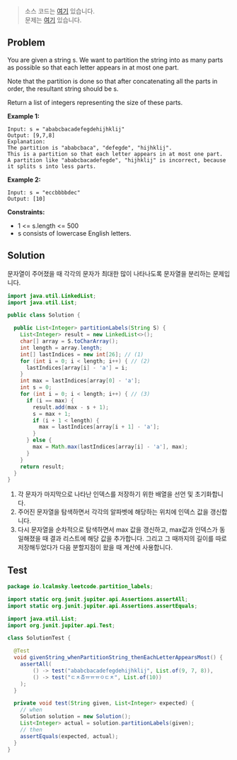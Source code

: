 > 소스 코드는 [여기](https://github.com/lcalmsky/leetcode/blob/master/src/main/java/io/lcalmsky/leetcode/partition_labels/Solution.java) 있습니다.  
> 문제는 [여기](https://leetcode.com/problems/partition-labels/) 있습니다.

## Problem

You are given a string s. We want to partition the string into as many parts as possible so that each letter appears in at most one part.

Note that the partition is done so that after concatenating all the parts in order, the resultant string should be s.

Return a list of integers representing the size of these parts.

**Example 1:**
```text
Input: s = "ababcbacadefegdehijhklij"
Output: [9,7,8]
Explanation:
The partition is "ababcbaca", "defegde", "hijhklij".
This is a partition so that each letter appears in at most one part.
A partition like "ababcbacadefegde", "hijhklij" is incorrect, because it splits s into less parts.
```
**Example 2:**
```text
Input: s = "eccbbbbdec"
Output: [10]
```

**Constraints:**

* 1 <= s.length <= 500
* s consists of lowercase English letters.

## Solution

문자열이 주어졌을 때 각각의 문자가 최대한 많이 나타나도록 문자열을 분리하는 문제입니다.

```java
import java.util.LinkedList;
import java.util.List;

public class Solution {

  public List<Integer> partitionLabels(String S) {
    List<Integer> result = new LinkedList<>();
    char[] array = S.toCharArray();
    int length = array.length;
    int[] lastIndices = new int[26]; // (1)
    for (int i = 0; i < length; i++) { // (2)
      lastIndices[array[i] - 'a'] = i;
    }
    int max = lastIndices[array[0] - 'a'];
    int s = 0;
    for (int i = 0; i < length; i++) { // (3) 
      if (i == max) {
        result.add(max - s + 1);
        s = max + 1;
        if (i + 1 < length) {
          max = lastIndices[array[i + 1] - 'a'];
        }
      } else {
        max = Math.max(lastIndices[array[i] - 'a'], max);
      }
    }
    return result;
  }
}
```

1. 각 문자가 마지막으로 나타난 인덱스를 저장하기 위한 배열을 선언 및 초기화합니다.
2. 주어진 문자열을 탐색하면서 각각의 알파벳에 해당하는 위치에 인덱스 값을 갱신합니다.
3. 다시 문자열을 순차적으로 탐색하면서 max 값을 갱신하고, max값과 인덱스가 동일해졌을 때 결과 리스트에 해당 값을 추가합니다. 그리고 그 때까지의 길이를 따로 저장해두었다가 다음 분할지점이 왔을 때 계산에 사용합니다.

## Test

```java
package io.lcalmsky.leetcode.partition_labels;

import static org.junit.jupiter.api.Assertions.assertAll;
import static org.junit.jupiter.api.Assertions.assertEquals;

import java.util.List;
import org.junit.jupiter.api.Test;

class SolutionTest {

  @Test
  void givenString_whenPartitionString_thenEachLetterAppearsMost() {
    assertAll(
        () -> test("ababcbacadefegdehijhklij", List.of(9, 7, 8)),
        () -> test("ㄷㅊ츄ㅠㅠㅠㅇㄷㅊ", List.of(10))
    );
  }

  private void test(String given, List<Integer> expected) {
    // when
    Solution solution = new Solution();
    List<Integer> actual = solution.partitionLabels(given);
    // then
    assertEquals(expected, actual);
  }
}

```